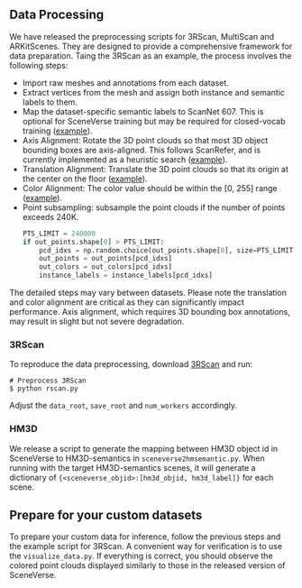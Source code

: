 ## Data Processing

We have released the preprocessing scripts for 3RScan, MultiScan and ARKitScenes. They are designed to provide a comprehensive framework for data preparation. Taing the 3RScan as an example, the process involves the following steps:

- Import raw meshes and annotations from each dataset.  
- Extract vertices from the mesh and assign both instance and semantic labels to them.  
- Map the dataset-specific semantic labels to ScanNet 607. This is optional for SceneVerse training but may be required for closed-vocab training ([example](https://github.com/scene-verse/SceneVerse/blob/b936f96b61614bec32282e5eed7de844d1a7a330/preprocess/rscan.py#L58)).
- Axis Alignment: Rotate the 3D point clouds so that most 3D object bounding boxes are axis-aligned. This follows ScanRefer, and is currently implemented as a heuristic search ([example](https://github.com/scene-verse/SceneVerse/blob/b936f96b61614bec32282e5eed7de844d1a7a330/preprocess/rscan.py#L95)).  
- Translation Alignment: Translate the 3D point clouds so that its origin at the center on the floor ([example](https://github.com/scene-verse/SceneVerse/blob/b936f96b61614bec32282e5eed7de844d1a7a330/preprocess/rscan.py#L102)).  
- Color Alignment: The color value should be within the [0, 255] range ([example](https://github.com/scene-verse/SceneVerse/blob/b936f96b61614bec32282e5eed7de844d1a7a330/preprocess/rscan.py#L98)).
- Point subsampling: subsample the point clouds if the number of points exceeds 240K.
    ```python
    PTS_LIMIT = 240000
    if out_points.shape[0] > PTS_LIMIT:
        pcd_idxs = np.random.choice(out_points.shape[0], size=PTS_LIMIT, replace=False)
        out_points = out_points[pcd_idxs]
        out_colors = out_colors[pcd_idxs]
        instance_labels = instance_labels[pcd_idxs]
    ```

The detailed steps may vary between datasets. Please note the translation and color alignment are critical as they can significantly impact performance. Axis alignment, which requires 3D bounding box annotations, may result in slight but not severe degradation.

### 3RScan
To reproduce the data preprocessing, download [3RScan](https://waldjohannau.github.io/RIO/) and run:
```shell
# Preprocess 3RScan 
$ python rscan.py
```
Adjust the `data_root`, `save_root` and `num_workers` accordingly.

### HM3D
We release a script to generate the mapping between HM3D object id in SceneVerse to HM3D-semantics in ```sceneverse2hmsemantic.py```. When running with the target HM3D-semantics scenes, it will generate a dictionary of ```{<sceneverse_objid>:[hm3d_objid, hm3d_label]}``` for each scene.


## Prepare for your custom datasets
To prepare your custom data for inference, follow the previous steps and  the example script for 3RScan. A convenient way for verification is to use the `visualize_data.py`. If everything is correct, you should observe the colored point clouds displayed similarly to those in the released version of SceneVerse.
